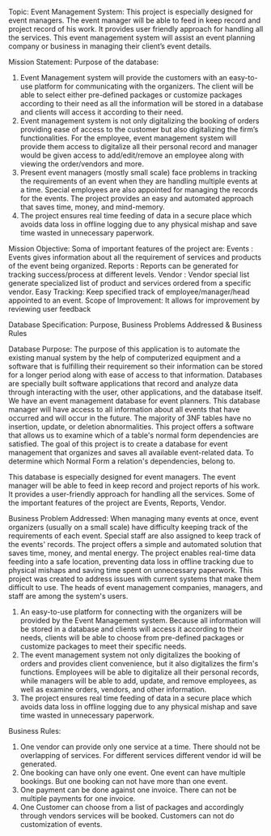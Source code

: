 Topic:
Event Management System:
This project is especially designed for event managers. The event manager will be able to feed in keep record and project record of his work. It provides user friendly approach for handling all the services. This event management system will assist an event planning company or business in managing their client’s event details. 

Mission Statement:
Purpose of the database:
1.	Event Management system will provide the customers with an easy-to-use platform for communicating with the organizers. The client will be able to select either pre-defined packages or customize packages according to their need as all the information will be stored in a database and clients will access it according to their need.
2.	Event management system is not only digitalizing the booking of orders providing ease of access to the customer but also digitalizing the firm’s functionalities. For the employee, event management system will provide them access to digitalize all their personal record and manager would be given access to add/edit/remove an employee along with viewing the order/vendors and more.
3.	Present event managers (mostly small scale) face problems in tracking the requirements of an event when they are handling multiple events at a time. Special employees are also appointed for managing the records for the events. The project provides an easy and automated approach that saves time, money, and mind-memory.
4.	The project ensures real time feeding of data in a secure place which avoids data loss in offline logging due to any physical mishap and save time wasted in unnecessary paperwork.

Mission Objective:
Soma of important features of the project are:
Events	:  Events gives information about all the requirement of services and products of the event being organized.
Reports	:  Reports can be generated for tracking success/process at different levels.
Vendor	: Vendor special list generate specialized list of product and services ordered from a specific vendor.
Easy Tracking: Keep specified track of employee/manager/head appointed to an event.
Scope of Improvement: It allows for improvement by reviewing user feedback




Database Specification: Purpose, Business Problems Addressed & Business Rules

Database Purpose: The purpose of this application is to automate the existing manual system by the help of computerized equipment and a software that is fulfilling their requirement so their information can be stored for a longer period along with ease of access to that information. Databases are specially built software applications that record and analyze data through interacting with the user, other applications, and the database itself. We have an event management database for event planners. This database manager will have access to all information about all events that have occurred and will occur in the future.
The majority of 3NF tables have no insertion, update, or deletion abnormalities. This project offers a software that allows us to examine which of a table's normal form dependencies are satisfied. The goal of this project is to create a database for event management that organizes and saves all available event-related data. To determine which Normal Form a relation's dependencies, belong to.

This database is especially designed for event managers. The event manager will be able to feed in keep record and project reports of his work. It provides a user-friendly approach for handling all the services. Some of the important features of the project are Events, Reports, Vendor.

Business Problem Addressed:  When managing many events at once, event organizers (usually on a small scale) have difficulty keeping track of the requirements of each event. Special staff are also assigned to keep track of the events' records. The project offers a simple and automated solution that saves time, money, and mental energy. The project enables real-time data feeding into a safe location, preventing data loss in offline tracking due to physical mishaps and saving time spent on unnecessary paperwork. This project was created to address issues with current systems that make them difficult to use. The heads of event management companies, managers, and staff are among the system's users.

1.	An easy-to-use platform for connecting with the organizers will be provided by the Event Management system. Because all information will be stored in a database and clients will access it according to their needs, clients will be able to choose from pre-defined packages or customize packages to meet their specific needs.
2.	The event management system not only digitalizes the booking of orders and provides client convenience, but it also digitalizes the firm's functions. Employees will be able to digitalize all their personal records, while managers will be able to add, update, and remove employees, as well as examine orders, vendors, and other information.
3.	The project ensures real time feeding of data in a secure place which avoids data loss in offline logging due to any physical mishap and save time wasted in unnecessary paperwork.



Business Rules:

1.	One vendor can provide only one service at a time. There should not be overlapping of services. For different services different vendor id will be generated.
2.	One booking can have only one event. One event can have multiple bookings. But one booking can not have more than one event.
3.	One payment can be done against one invoice. There can not be multiple payments for one invoice.
4.	One Customer can choose from a list of packages and accordingly through vendors services will be booked. Customers can not do customization of events.


